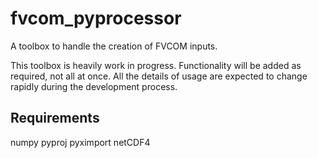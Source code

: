 # fvcom_pyprocessor
A toolbox to handle the creation of FVCOM inputs.

This toolbox is heavily work in progress. 
Functionality will be added as required, not all at once.
All the details of usage are expected to change rapidly during the development process.


Requirements
---------------
numpy
pyproj
pyximport
netCDF4
